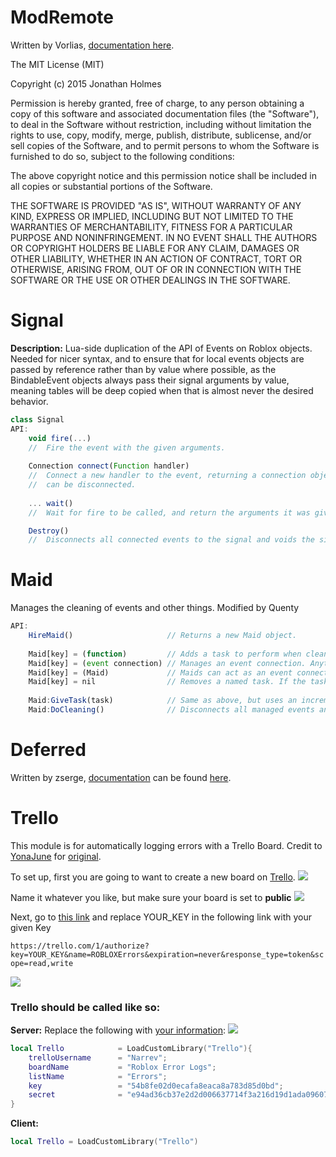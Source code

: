 # ModRemote
Written by Vorlias, [documentation here](https://github.com/Vorlias/ROBLOX-ModRemote).

The MIT License (MIT)

Copyright (c) 2015 Jonathan Holmes

Permission is hereby granted, free of charge, to any person obtaining a copy of this software and associated documentation files (the "Software"), to deal in the Software without restriction, including without limitation the rights to use, copy, modify, merge, publish, distribute, sublicense, and/or sell copies of the Software, and to permit persons to whom the Software is furnished to do so, subject to the following conditions:

The above copyright notice and this permission notice shall be included in all copies or substantial portions of the Software.

THE SOFTWARE IS PROVIDED "AS IS", WITHOUT WARRANTY OF ANY KIND, EXPRESS OR IMPLIED, INCLUDING BUT NOT LIMITED TO THE WARRANTIES OF MERCHANTABILITY, FITNESS FOR A PARTICULAR PURPOSE AND NONINFRINGEMENT. IN NO EVENT SHALL THE AUTHORS OR COPYRIGHT HOLDERS BE LIABLE FOR ANY CLAIM, DAMAGES OR OTHER LIABILITY, WHETHER IN AN ACTION OF CONTRACT, TORT OR OTHERWISE, ARISING FROM, OUT OF OR IN CONNECTION WITH THE SOFTWARE OR THE USE OR OTHER DEALINGS IN THE SOFTWARE.


# Signal
**Description:**
	Lua-side duplication of the API of Events on Roblox objects. Needed for nicer
	syntax, and to ensure that for local events objects are passed by reference
	rather than by value where possible, as the BindableEvent objects always pass
	their signal arguments by value, meaning tables will be deep copied when that
	is almost never the desired behavior.
```javascript
class Signal
API:
	void fire(...)
	//	Fire the event with the given arguments.
		
	Connection connect(Function handler)
	//	Connect a new handler to the event, returning a connection object that
	//	can be disconnected.
		
	... wait()
	//	Wait for fire to be called, and return the arguments it was given.

	Destroy()
	//	Disconnects all connected events to the signal and voids the signal as unusable.
```

# Maid
Manages the cleaning of events and other things.
Modified by Quenty
```javascript
API:
	HireMaid()                     // Returns a new Maid object.
 
	Maid[key] = (function)         // Adds a task to perform when cleaning up.
	Maid[key] = (event connection) // Manages an event connection. Anything that isn't a function is assumed to be this.
	Maid[key] = (Maid)             // Maids can act as an event connection, allowing a Maid to have other maids to clean up.
	Maid[key] = nil                // Removes a named task. If the task is an event, it is disconnected.
 
	Maid:GiveTask(task)            // Same as above, but uses an incremented number as a key.
	Maid:DoCleaning()              // Disconnects all managed events and performs all clean-up tasks.
```

# Deferred
Written by zserge, [documentation](https://github.com/zserge/lua-promises) can be found [here](https://github.com/zserge/lua-promises).

# Trello
This module is for automatically logging errors with a Trello Board. Credit to [YonaJune](https://scriptinghelpers.org/user/8/YonaJune) for [original](https://scriptinghelpers.org/blog/logging-errors-with-trello).

To set up, first you are going to want to create a new board on [Trello](https://trello.com/).
![](http://i.imgur.com/FqaPhTm.png)

Name it whatever you like, but make sure your board is set to **public**
![](http://i.imgur.com/KbA8Klr.png)

Next, go to [this link](https://trello.com/app-key) and replace YOUR_KEY in the following link with your given Key

``https://trello.com/1/authorize?key=YOUR_KEY&name=ROBLOXErrors&expiration=never&response_type=token&scope=read,write``

![](http://i.imgur.com/xwcDx5R.png)



<h3>Trello should be called like so:</h3>

**Server:**
Replace the following with [your information](https://trello.com/app-key):
![](http://i.imgur.com/9xqynfZ.png)
```lua
local Trello			= LoadCustomLibrary("Trello"){
	trelloUsername		= "Narrev";
	boardName			= "Roblox Error Logs";
	listName			= "Errors";
	key					= "54b8fe02d0ecafa8eaca8a783d85d0bd";
	secret				= "e94ad36cb37e2d2d006637714f3a216d19d1ada096073e250be45ec96930ccce";
}
```

**Client:**
```lua
local Trello = LoadCustomLibrary("Trello")
```
